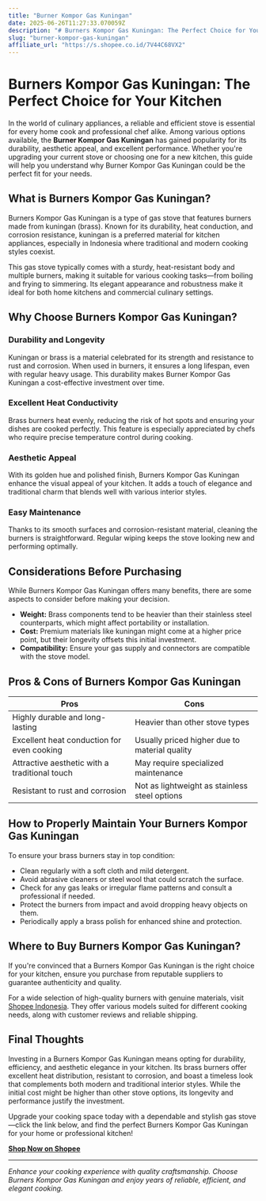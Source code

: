 ```yaml
---
title: "Burner Kompor Gas Kuningan"
date: 2025-06-26T11:27:33.070059Z
description: "# Burners Kompor Gas Kuningan: The Perfect Choice for Your Kitchen..."
slug: "burner-kompor-gas-kuningan"
affiliate_url: "https://s.shopee.co.id/7V44C68VX2"
---
```

# Burners Kompor Gas Kuningan: The Perfect Choice for Your Kitchen

In the world of culinary appliances, a reliable and efficient stove is essential for every home cook and professional chef alike. Among various options available, the **Burner Kompor Gas Kuningan** has gained popularity for its durability, aesthetic appeal, and excellent performance. Whether you're upgrading your current stove or choosing one for a new kitchen, this guide will help you understand why Burner Kompor Gas Kuningan could be the perfect fit for your needs.

## What is Burners Kompor Gas Kuningan?

Burners Kompor Gas Kuningan is a type of gas stove that features burners made from kuningan (brass). Known for its durability, heat conduction, and corrosion resistance, kuningan is a preferred material for kitchen appliances, especially in Indonesia where traditional and modern cooking styles coexist.

This gas stove typically comes with a sturdy, heat-resistant body and multiple burners, making it suitable for various cooking tasks—from boiling and frying to simmering. Its elegant appearance and robustness make it ideal for both home kitchens and commercial culinary settings.

## Why Choose Burners Kompor Gas Kuningan?

### Durability and Longevity

Kuningan or brass is a material celebrated for its strength and resistance to rust and corrosion. When used in burners, it ensures a long lifespan, even with regular heavy usage. This durability makes Burner Kompor Gas Kuningan a cost-effective investment over time.

### Excellent Heat Conductivity

Brass burners heat evenly, reducing the risk of hot spots and ensuring your dishes are cooked perfectly. This feature is especially appreciated by chefs who require precise temperature control during cooking.

### Aesthetic Appeal

With its golden hue and polished finish, Burners Kompor Gas Kuningan enhance the visual appeal of your kitchen. It adds a touch of elegance and traditional charm that blends well with various interior styles.

### Easy Maintenance

Thanks to its smooth surfaces and corrosion-resistant material, cleaning the burners is straightforward. Regular wiping keeps the stove looking new and performing optimally.

## Considerations Before Purchasing

While Burners Kompor Gas Kuningan offers many benefits, there are some aspects to consider before making your decision.

- **Weight:** Brass components tend to be heavier than their stainless steel counterparts, which might affect portability or installation.
- **Cost:** Premium materials like kuningan might come at a higher price point, but their longevity offsets this initial investment.
- **Compatibility:** Ensure your gas supply and connectors are compatible with the stove model.

## Pros & Cons of Burners Kompor Gas Kuningan

| **Pros** | **Cons** |
|--------------|--------------|
| Highly durable and long-lasting | Heavier than other stove types |
| Excellent heat conduction for even cooking | Usually priced higher due to material quality |
| Attractive aesthetic with a traditional touch | May require specialized maintenance |
| Resistant to rust and corrosion | Not as lightweight as stainless steel options |

## How to Properly Maintain Your Burners Kompor Gas Kuningan

To ensure your brass burners stay in top condition:

- Clean regularly with a soft cloth and mild detergent.
- Avoid abrasive cleaners or steel wool that could scratch the surface.
- Check for any gas leaks or irregular flame patterns and consult a professional if needed.
- Protect the burners from impact and avoid dropping heavy objects on them.
- Periodically apply a brass polish for enhanced shine and protection.

## Where to Buy Burners Kompor Gas Kuningan?

If you're convinced that a Burners Kompor Gas Kuningan is the right choice for your kitchen, ensure you purchase from reputable suppliers to guarantee authenticity and quality.

For a wide selection of high-quality burners with genuine materials, visit [Shopee Indonesia](https://s.shopee.co.id/7V44C68VX2). They offer various models suited for different cooking needs, along with customer reviews and reliable shipping.

## Final Thoughts

Investing in a Burners Kompor Gas Kuningan means opting for durability, efficiency, and aesthetic elegance in your kitchen. Its brass burners offer excellent heat distribution, resistant to corrosion, and boast a timeless look that complements both modern and traditional interior styles. While the initial cost might be higher than other stove options, its longevity and performance justify the investment.

Upgrade your cooking space today with a dependable and stylish gas stove—click the link below, and find the perfect Burners Kompor Gas Kuningan for your home or professional kitchen!

**[Shop Now on Shopee](https://s.shopee.co.id/7V44C68VX2)**

---

*Enhance your cooking experience with quality craftsmanship. Choose Burners Kompor Gas Kuningan and enjoy years of reliable, efficient, and elegant cooking.*